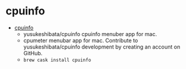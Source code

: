 # cpuinfo
- [cpuinfo](https://github.com/yusukeshibata/cpuinfo/)
  -  yusukeshibata/cpuinfo cpuinfo menuber app for mac.
  - cpumeter menubar app for mac. Contribute to yusukeshibata/cpuinfo development by creating an account on GitHub.
  - `brew cask install cpuinfo`

